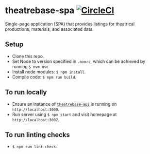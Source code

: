 # theatrebase-spa [![CircleCI](https://circleci.com/gh/andygout/theatrebase-spa/tree/master.svg?style=svg)](https://circleci.com/gh/andygout/theatrebase-spa/tree/master)

Single-page application (SPA) that provides listings for theatrical productions, materials, and associated data.

## Setup
- Clone this repo.
- Set Node to version specified in `.nvmrc`, which can be achieved by running `$ nvm use`.
- Install node modules: `$ npm install`.
- Compile code: `$ npm run build`.

## To run locally
- Ensure an instance of [`theatrebase-api`](https://github.com/andygout/theatrebase-api) is running on `http://localhost:3000`.
- Run server using `$ npm start` and visit homepage at `http://localhost:3002`.

## To run linting checks
- `$ npm run lint-check`.

